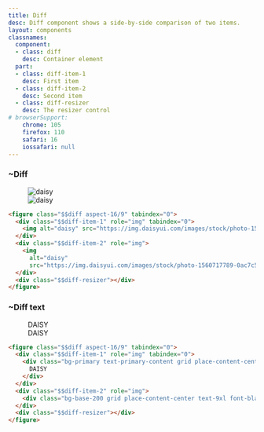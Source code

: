 ```yaml
---
title: Diff
desc: Diff component shows a side-by-side comparison of two items.
layout: components
classnames:
  component:
  - class: diff
    desc: Container element
  part:
  - class: diff-item-1
    desc: First item
  - class: diff-item-2
    desc: Second item
  - class: diff-resizer
    desc: The resizer control
# browserSupport:
    chrome: 105
    firefox: 110
    safari: 16
    iossafari: null
---
```


<script>
  import Component from "$components/Component.svelte"
  import Translate from "$components/Translate.svelte"
</script>

### ~Diff
<figure class="diff rounded-field aspect-16/9" tabindex="0">
  <div class="diff-item-1" role="img" tabindex="0">
    <img alt="daisy" src="https://img.daisyui.com/images/stock/photo-1560717789-0ac7c58ac90a.webp" />
  </div>
  <div class="diff-item-2" role="img">
    <img alt="daisy" src="https://img.daisyui.com/images/stock/photo-1560717789-0ac7c58ac90a-blur.webp" />
  </div>
  <div class="diff-resizer"></div>
</figure>

```html
<figure class="$$diff aspect-16/9" tabindex="0">
  <div class="$$diff-item-1" role="img" tabindex="0">
    <img alt="daisy" src="https://img.daisyui.com/images/stock/photo-1560717789-0ac7c58ac90a.webp" />
  </div>
  <div class="$$diff-item-2" role="img">
    <img
      alt="daisy"
      src="https://img.daisyui.com/images/stock/photo-1560717789-0ac7c58ac90a-blur.webp" />
  </div>
  <div class="$$diff-resizer"></div>
</figure>
```


### ~Diff text
<figure class="diff rounded-field aspect-16/9" tabindex="0">
  <div class="diff-item-1" role="img" tabindex="0">
    <div class="bg-primary text-primary-content text-4xl lg:text-9xl font-black grid place-content-center">DAISY</div>
  </div>
  <div class="diff-item-2" role="img">
    <div class="bg-base-200 text-4xl lg:text-9xl font-black grid place-content-center">DAISY</div>
  </div>
  <div class="diff-resizer"></div>
</figure>

```html
<figure class="$$diff aspect-16/9" tabindex="0">
  <div class="$$diff-item-1" role="img" tabindex="0">
    <div class="bg-primary text-primary-content grid place-content-center text-9xl font-black">
      DAISY
    </div>
  </div>
  <div class="$$diff-item-2" role="img">
    <div class="bg-base-200 grid place-content-center text-9xl font-black">DAISY</div>
  </div>
  <div class="$$diff-resizer"></div>
</figure>
```
